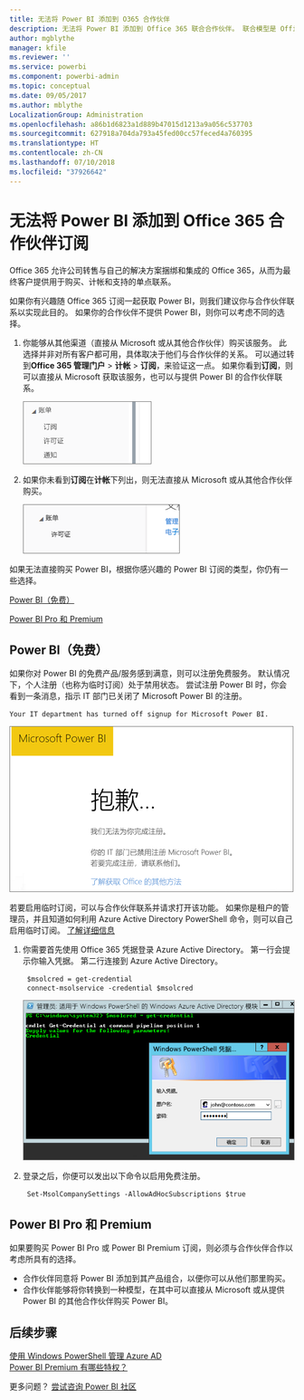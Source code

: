 ```yaml
---
title: 无法将 Power BI 添加到 O365 合作伙伴
description: 无法将 Power BI 添加到 Office 365 联合合作伙伴。 联合模型是 Office 365 使用的购买模型。
author: mgblythe
manager: kfile
ms.reviewer: ''
ms.service: powerbi
ms.component: powerbi-admin
ms.topic: conceptual
ms.date: 09/05/2017
ms.author: mblythe
LocalizationGroup: Administration
ms.openlocfilehash: a86b1d6823a1d889b47015d1213a9a056c537703
ms.sourcegitcommit: 627918a704da793a45fed00cc57feced4a760395
ms.translationtype: HT
ms.contentlocale: zh-CN
ms.lasthandoff: 07/10/2018
ms.locfileid: "37926642"
---
```

# <a name="unable-to-add-power-bi-to-office-365-partner-subscription"></a>无法将 Power BI 添加到 Office 365 合作伙伴订阅
Office 365 允许公司转售与自己的解决方案捆绑和集成的 Office 365，从而为最终客户提供用于购买、计帐和支持的单点联系。

如果你有兴趣随 Office 365 订阅一起获取 Power BI，则我们建议你与合作伙伴联系以实现此目的。 如果你的合作伙伴不提供 Power BI，则你可以考虑不同的选择。

1. 你能够从其他渠道（直接从 Microsoft 或从其他合作伙伴）购买该服务。 此选择并非对所有客户都可用，具体取决于他们与合作伙伴的关系。 可以通过转到**Office 365 管理门户**  >  **计帐**  >  **订阅**，来验证这一点。 如果你看到**订阅**，则可以直接从 Microsoft 获取该服务，也可以与提供 Power BI 的合作伙伴联系。
   
    ![](media/service-admin-syndication-partner/billingsub.png)
2. 如果你未看到**订阅**在**计帐**下列出，则无法直接从 Microsoft 或从其他合作伙伴购买。 
   
   ![](media/service-admin-syndication-partner/billing.png)

如果无法直接购买 Power BI，根据你感兴趣的 Power BI 订阅的类型，你仍有一些选择。

[Power BI（免费）](#power-bi-free)

[Power BI Pro 和 Premium](#power-bi-pro-and-premium)

## <a name="power-bi-free"></a>Power BI（免费）
如果你对 Power BI 的免费产品/服务感到满意，则可以注册免费服务。 默认情况下，个人注册（也称为临时订阅）处于禁用状态。 尝试注册 Power BI 时，你会看到一条消息，指示 IT 部门已关闭了 Microsoft Power BI 的注册。

    Your IT department has turned off signup for Microsoft Power BI.

![](media/service-admin-syndication-partner/sorry.png)

若要启用临时订阅，可以与合作伙伴联系并请求打开该功能。 如果你是租户的管理员，并且知道如何利用 Azure Active Directory PowerShell 命令，则可以自己启用临时订阅。 [了解详细信息](https://technet.microsoft.com/library/jj151815.aspx)

1. 你需要首先使用 Office 365 凭据登录 Azure Active Directory。 第一行会提示你输入凭据。 第二行连接到 Azure Active Directory。
   
        $msolcred = get-credential
        connect-msolservice -credential $msolcred
   
    ![](media/service-admin-syndication-partner/aad-signin.png)
2. 登录之后，你便可以发出以下命令以启用免费注册。
   
        Set-MsolCompanySettings -AllowAdHocSubscriptions $true

## <a name="power-bi-pro-and-premium"></a>Power BI Pro 和 Premium
如果要购买 Power BI Pro 或 Power BI Premium 订阅，则必须与合作伙伴合作以考虑所具有的选择。

* 合作伙伴同意将 Power BI 添加到其产品组合，以便你可以从他们那里购买。
* 合作伙伴能够将你转换到一种模型，在其中可以直接从 Microsoft 或从提供 Power BI 的其他合作伙伴购买 Power BI。

## <a name="next-steps"></a>后续步骤
[使用 Windows PowerShell 管理 Azure AD](https://technet.microsoft.com/library/jj151815.aspx)  
[Power BI Premium 有哪些特权？](service-premium.md)

更多问题？ [尝试咨询 Power BI 社区](http://community.powerbi.com/)

